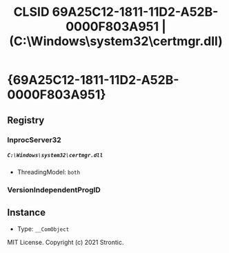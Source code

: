 ﻿---
title: "CLSID 69A25C12-1811-11D2-A52B-0000F803A951 | (C:\\Windows\\system32\\certmgr.dll)"
excerpt: What is COM-Object CLSID 69A25C12-1811-11D2-A52B-0000F803A951?
---

# {69A25C12-1811-11D2-A52B-0000F803A951}


## Registry


### InprocServer32

##### `C:\Windows\system32\certmgr.dll`
* ThreadingModel: `both`

### VersionIndependentProgID


## Instance

* Type: `__ComObject`

MIT License. Copyright (c) 2021 Strontic.



